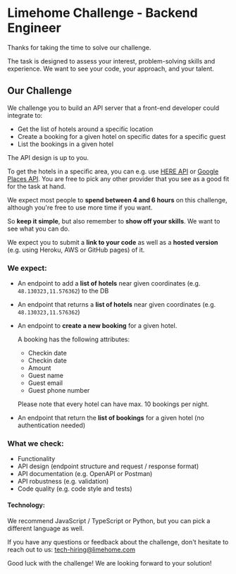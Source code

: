 # Limehome Challenge - Backend Engineer

Thanks for taking the time to solve our challenge.

The task is designed to assess your interest, problem-solving skills and experience. We want to see your code, your approach, and your talent.

## Our Challenge

We challenge you to build an API server that a front-end developer could integrate to:
- Get the list of hotels around a specific location
- Create a booking for a given hotel on specific dates for a specific guest
- List the bookings in a given hotel

The API design is up to you.

To get the hotels in a specific area, you can e.g. use [HERE API](https://developer.here.com/documentation/geocoding-search-api/dev_guide/topics/quick-start.html) or [Google Places API](https://developers.google.com/places/web-service/search).
You are free to pick any other provider that you see as a good fit for the task at hand. 


We expect most people to **spend between 4 and 6 hours** on this challenge, although you're free to use more time if you want.

So **keep it simple**, but also remember to **show off your skills**. We want to see what you can do.

We expect you to submit a **link to your code** as well as a **hosted version** (e.g. using Heroku, AWS or GitHub pages) of it. 


### We expect:
- An endpoint to add a **list of hotels** near given coordinates (e.g. `48.130323,11.576362`) to the DB
- An endpoint that returns a **list of hotels** near given coordinates (e.g. `48.130323,11.576362`)
- An endpoint to **create a new booking** for a given hotel.

    A booking has the following attributes:
    
    - Checkin date
    - Checkin date
    - Amount
    - Guest name
    - Guest email
    - Guest phone number

    Please note that every hotel can have max. 10 bookings per night.
- An endpoint that return the **list of bookings** for a given hotel (no authentication needed)

### What we check:
- Functionality
- API design (endpoint structure and request / response format)
- API documentation (e.g. OpenAPI or Postman)
- API robustness (e.g. validation)
- Code quality (e.g. code style and tests)

#### Technology:
We recommend JavaScript / TypeScript or Python, but you can pick a different language as well.


If you have any questions or feedback about the challenge, don't hesitate to reach out to us: [tech-hiring@limehome.com](tech-hiring@limehome.com)

Good luck with the challenge! We are looking forward to your solution!
